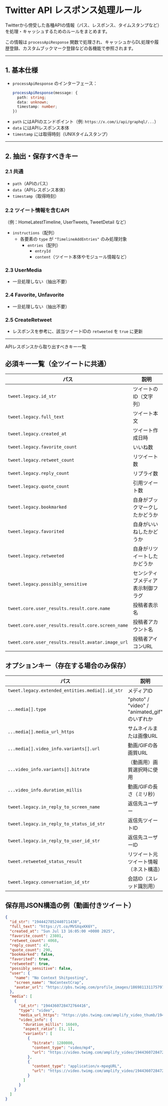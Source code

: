 # Twitter API レスポンス処理ルール

Twitterから傍受した各種APIの情報（パス、レスポンス、タイムスタンプなど）を処理・キャッシュするためのルールをまとめます。

この情報は `processApiResponse` 関数で処理され、キャッシュからDL処理や履歴登録、カスタムブックマーク登録などの各機能で参照されます。

---

## 1. 基本仕様

- `processApiResponse` のインターフェース：
  ```ts
  processApiResponse(message: {
    path: string;
    data: unknown;
    timestamp: number;
  })
  ```
- `path` にはAPIのエンドポイント（例: `https://x.com/i/api/graphql/...`）
- `data` にはAPIレスポンス本体
- `timestamp` には取得時刻（UNIXタイムスタンプ）

---

## 2. 抽出・保存すべきキー

### 2.1 共通
- `path`（APIのパス）
- `data`（APIレスポンス本体）
- `timestamp`（取得時刻）

### 2.2 ツイート情報を含むAPI
（例：HomeLatestTimeline, UserTweets, TweetDetail など）
- `instructions`（配列）
  - 各要素の `type` が `"TimelineAddEntries"` のみ処理対象
    - `entries`（配列）
      - `entryId`
      - `content`（ツイート本体やモジュール情報など）

### 2.3 UserMedia
- 一旦処理しない（抽出不要）

### 2.4 Favorite, Unfavorite
- 一旦処理しない（抽出不要）

### 2.5 CreateRetweet
- レスポンスを参考に、該当ツイートIDの `retweeted` を `true` に更新

---

APIレスポンスから取り出すべきキー一覧

## 必須キー一覧（全ツイートに共通）

| パス                                                | 説明                |
| ------------------------------------------------- | ----------------- |
| `tweet.legacy.id_str`                             | ツイートのID（文字列）      |
| `tweet.legacy.full_text`                          | ツイート本文            |
| `tweet.legacy.created_at`                         | ツイート作成日時          |
| `tweet.legacy.favorite_count`                     | いいね数              |
| `tweet.legacy.retweet_count`                      | リツイート数            |
| `tweet.legacy.reply_count`                        | リプライ数             |
| `tweet.legacy.quote_count`                        | 引用ツイート数           |
| `tweet.legacy.bookmarked`                         | 自身がブックマークしたかどうか   |
| `tweet.legacy.favorited`                          | 自身がいいねしたかどうか      |
| `tweet.legacy.retweeted`                          | 自身がリツイートしたかどうか    |
| `tweet.legacy.possibly_sensitive`                 | センシティブメディア表示制御フラグ |
| `tweet.core.user_results.result.core.name`        | 投稿者表示名            |
| `tweet.core.user_results.result.core.screen_name` | 投稿者アカウント名         |
| `tweet.core.user_results.result.avatar.image_url` | 投稿者アイコンURL        |

## オプションキー（存在する場合のみ保存）

| パス                                              | 説明                                        |
| ----------------------------------------------- | ----------------------------------------- |
| `tweet.legacy.extended_entities.media[].id_str` | メディアID                                    |
| `...media[].type`                               | "photo" / "video" / "animated\_gif" のいずれか |
| `...media[].media_url_https`                    | サムネイルまたは画像URL                             |
| `...media[].video_info.variants[].url`          | 動画/GIFの各画質URL                             |
| `...video_info.variants[].bitrate`              | （動画用）画質選択時に使用                             |
| `...video_info.duration_millis`                 | 動画/GIFの長さ（ミリ秒）                            |
| `tweet.legacy.in_reply_to_screen_name`          | 返信先ユーザー                                   |
| `tweet.legacy.in_reply_to_status_id_str`        | 返信先ツイートID                                 |
| `tweet.legacy.in_reply_to_user_id_str`          | 返信先ユーザーID                                 |
| `tweet.retweeted_status_result`                 | リツイート元ツイート情報（ネスト構造）                       |
| `tweet.legacy.conversation_id_str`              | 会話ID（スレッド識別用）                             |

## 保存用JSON構造の例（動画付きツイート）

```json
{
  "id_str": "1944427852440711438",
  "full_text": "https://t.co/MVSXqxKK6Y",
  "created_at": "Sun Jul 13 16:05:00 +0000 2025",
  "favorite_count": 23801,
  "retweet_count": 4068,
  "reply_count": 47,
  "quote_count": 290,
  "bookmarked": false,
  "favorited": true,
  "retweeted": true,
  "possibly_sensitive": false,
  "user": {
    "name": "No Context Shitposting",
    "screen_name": "NoContextCrap",
    "avatar_url": "https://pbs.twimg.com/profile_images/1869811311757971456/UPcBhjlg_normal.jpg"
  },
  "media": [
    {
      "id_str": "1944360728472764416",
      "type": "video",
      "media_url_https": "https://pbs.twimg.com/amplify_video_thumb/1944360728472764416/img/IWf6NpBkJH7sKCmM.jpg",
      "video_info": {
        "duration_millis": 16049,
        "aspect_ratio": [1, 1],
        "variants": [
          {
            "bitrate": 1280000,
            "content_type": "video/mp4",
            "url": "https://video.twimg.com/amplify_video/1944360728472764416/vid/720x720/qK94KXWtWMof4vpn.mp4"
          },
          {
            "content_type": "application/x-mpegURL",
            "url": "https://video.twimg.com/amplify_video/1944360728472764416/pl/vxJQuEJ7TUHoBkT9.m3u8"
          }
        ]
      }
    }
  ]
}
```


